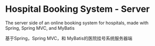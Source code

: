 # Hospital Booking System - Server
The server side of an online booking system for hospitals, made with Spring, Spring MVC, and MyBatis

基于Spring，Spring MVC，和 MyBatis的医院挂号系统服务器端
